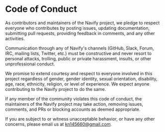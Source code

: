 # Code of Conduct

As contributors and maintainers of the Navify project, we pledge to respect everyone who contributes by posting issues, updating documentation, submitting pull requests, providing feedback in comments, and any other activities.

Communication through any of Navify's channels (GitHub, Slack, Forum, IRC, mailing lists, Twitter, etc.) must be constructive and never resort to personal attacks, trolling, public or private harassment, insults, or other unprofessional conduct.

We promise to extend courtesy and respect to everyone involved in this project regardless of gender, gender identity, sexual orientation, disability, age, race, ethnicity, religion, or level of experience. We expect anyone contributing to the Navify project to do the same.

If any member of the community violates this code of conduct, the maintainers of the Navify project may take action, removing issues, comments, and PRs or blocking accounts as deemed appropriate.

If you are subject to or witness unacceptable behavior, or have any other concerns, please email us at <a href="mailto:kn145660@gmail.com">kn145660@gmail.com</a>.
